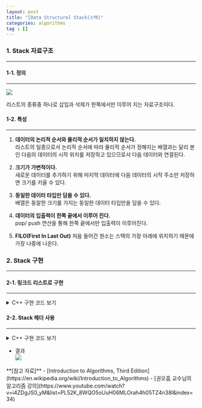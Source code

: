 ```yaml
---
layout: post
title: "[Data Structure] Stack(스택)"
categories: algorithms
tag : []
---
```


### 1. Stack 자료구조
---

#### 1-1. 정의 
---
![](https://krispediadot.github.io/assets/images/stack_1.jpg)

리스트의 종류중 하나로 삽입과 삭제가 한쪽에서만 이루어 지는 자료구조이다. 

#### 1-2. 특성
---
1. **데이터의 논리적 순서와 물리적 순서가 일치하지 않는다.**  
리스트의 일종으로서 논리적 순서에 따라 물리적 순서가 정해지는 배열과는 달리 본인 다음의 데이터의 시작 위치를 저장하고 있으므로서 다음 데이터와 연결된다. 

2. **크기가 가변적이다.**  
새로운 데이터를 추가하기 위해 마지막 데이터에 다음 데이터의 시작 주소만 저장하면 크기를 키울 수 있다.  

3. **동일한 데이터 타입만 담을 수 있다.**  
배열은 동알한 크기를 가지는 동일한 데이터 타입만을 담을 수 있다.  

4. **데이터의 입출력이 한쪽 끝에서 이루어 진다.**  
pop/ push 연산을 통해 한쪽 끝에서만 입출력이 이루어진다.  

5. **FILO(First In Last Out)**
처음 들어간 원소는 스택의 가장 아래에 위치하기 때문에 가장 나중에 나온다.  

### 2. Stack 구현 
---

#### 2-1. 링크드 리스트로 구현
---

<details>
<summary>C++ 구현 코드 보기</summary>
<div markdown="1">

```cpp
```
</div>
</details>

#### 2-2. Stack 헤더 사용
---

<details>
<summary>C++ 구현 코드 보기</summary>
<div markdown="1">

```cpp
#include<iostream>
#include<stack>

using namespace std;

int main(){
    stack<int> s;
    s.push(1);
    s.push(2);
    s.push(3);

    cout<<s.top()<<endl;
    s.pop();
    cout<<s.top()<<endl;
    s.pop();
    cout<<s.top()<<endl;
    s.pop();

    return 0;
}
```
</div>
</details>


- 결과   
![](https://krispediadot.github.io/assets/images/stack_2.jpg)

<div class="divider"></div>
**[참고 자료]**
- [Introduction to Algorithms, Third Edition](https://en.wikipedia.org/wiki/Introduction_to_Algorithms)
- [권오흠 교수님의 알고리즘 강의](https://www.youtube.com/watch?v=i4ZDgJS0_yM&list=PL52K_8WQO5oUuH06MLOrah4h05TZ4n38l&index=34)
